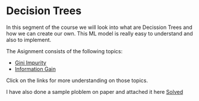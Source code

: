# Decision Trees

In this segment of the course we will look into what are Decission Trees and how we can create our own. 
This ML model is really easy to understand and also to implement.

The Asignment consists of the following topics:
- [Gini Impurity](https://www.youtube.com/watch?v=7VeUPuFGJHk&vl=en)
- [Information Gain](https://www.saedsayad.com/decision_tree.htm)

Click on the links for more understanding on those topics.

I have also done a sample ploblem on paper and attached it here [Solved](https://github.com/XXDIL/Machine-Learning-Basics/blob/master/Decision%20Tree/ML_DT.pdf)
